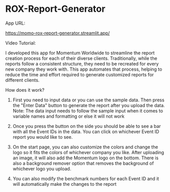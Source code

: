 # ROX-Report-Generator

App URL: 

https://momo-rox-report-generator.streamlit.app/

Video Tutorial: 





I developed this app for Momentum Worldwide to streamline the report creation process for each of their diverse clients. Traditionally, while the reports follow a consistent structure, they need to be recreated for every new company they work with. This app automates that process, helping to reduce the time and effort required to generate customized reports for different clients.

How does it work?

1. First you need to input data or you can use the sample data. Then press the "Enter Data" button to generate the report after you upload the data.
   Note: The data input needs to follow the sample input when it comes to variable names and formatting or else it will not work

2. Once you press the button on the side you should be able to see a bar with all the Event IDs in the data. You can click on whichever Event ID report you would like to see.

3. On the start page, you can also customize the colors and change the logo so it fits the colors of whichever company you like. After uploading an image, it will also add the Momentum logo on the bottom. There is also a background remover option that removes the background of whichever logo you upload.
   
4. You can also modify the benchmark numbers for each Event ID and it will automatically make the changes to the report 
